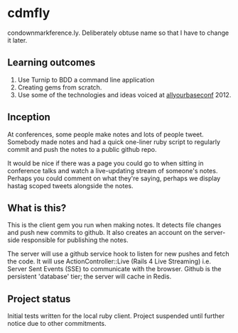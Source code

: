cdmfly
======

condownmarkference.ly.  Deliberately obtuse name so that I have to change it later.

## Learning outcomes

1. Use Turnip to BDD a command line application
2. Creating gems from scratch.
3. Use some of the technologies and ideas voiced at [allyourbaseconf](http://allyourbaseconf.com/) 2012.

## Inception

At conferences, some people make notes and lots of people tweet.  Somebody made 
notes and had a quick one-liner ruby script to regularly commit and push the notes to 
a public github repo.  

It would be nice if there was a page you could go to when sitting in conference talks and watch a
live-updating stream of someone's notes.  Perhaps you could comment on what they're saying, 
perhaps we display hastag scoped tweets alongside the notes. 

## What is this?

This is the client gem you run when making notes.  It detects file changes
and push new commits to github. It also creates an account on the server-side responsible
for publishing the notes.

The server will use a github service hook to listen for new pushes and fetch the code. It will use
ActionController::Live (Rails 4 Live Streaming) i.e. Server Sent Events (SSE) to communicate with the 
browser. Github is the persistent 'database' tier; the server will cache in Redis.

## Project status

Initial tests written for the local ruby client.  Project suspended until further notice due to other commitments. 
